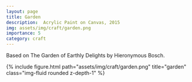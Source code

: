 ```yaml
---
layout: page
title: Garden
description:  Acrylic Paint on Canvas, 2015
img: assets/img/craft/garden.png
importance: 5
category: craft
---
```


Based on The Garden of Earthly Delights by Hieronymous Bosch.

<div class="row">
    <div class="col-sm mt-3 mt-md-0">
        {% include figure.html path="assets/img/craft/garden.png" title="garden" class="img-fluid rounded z-depth-1" %}
    </div>
</div>

